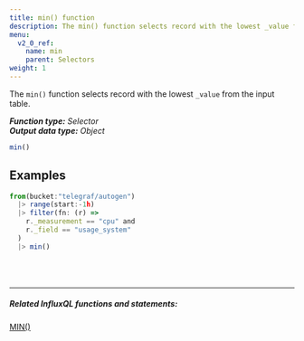 ```yaml
---
title: min() function
description: The min() function selects record with the lowest _value from the input table.
menu:
  v2_0_ref:
    name: min
    parent: Selectors
weight: 1
---
```


The `min()` function selects record with the lowest `_value` from the input table.

_**Function type:** Selector_  
_**Output data type:** Object_

```js
min()
```

## Examples
```js
from(bucket:"telegraf/autogen")
  |> range(start:-1h)
  |> filter(fn: (r) =>
    r._measurement == "cpu" and
    r._field == "usage_system"
  )
  |> min()
```

<hr style="margin-top:4rem"/>

##### Related InfluxQL functions and statements:
[MIN()](https://docs.influxdata.com/influxdb/latest/query_language/functions/#min)  
